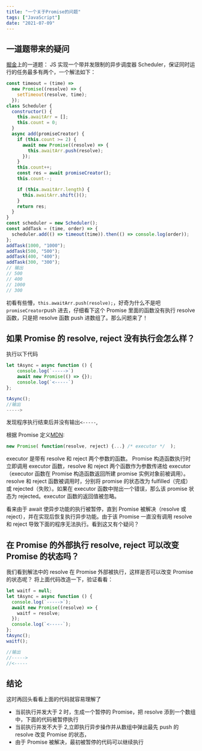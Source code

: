 ```yaml
---
title: "一个关于Promise的问题"
tags: ["JavaScript"]
date: "2021-07-09"
---
```


## 一道题带来的疑问

[掘金](https://juejin.im/post/5d37e392f265da1ba252a226)上的一道题：
JS 实现一个带并发限制的异步调度器 Scheduler，保证同时运行的任务最多有两个，一个解法如下：

```js
const timeout = (time) =>
  new Promise((resolve) => {
    setTimeout(resolve, time);
  });
class Scheduler {
  constructor() {
    this.awaitArr = [];
    this.count = 0;
  }
  async add(promiseCreator) {
    if (this.count >= 2) {
      await new Promise((resolve) => {
        this.awaitArr.push(resolve);
      });
    }
    this.count++;
    const res = await promiseCreator();
    this.count--;

    if (this.awaitArr.length) {
      this.awaitArr.shift()();
    }
    return res;
  }
}
const scheduler = new Scheduler();
const addTask = (time, order) => {
  scheduler.add(() => timeout(time)).then(() => console.log(order));
};
addTask(1000, "1000");
addTask(500, "500");
addTask(400, "400");
addTask(300, "300");
// 输出
// 500
// 400
// 1000
// 300
```

初看有些懵，`this.awaitArr.push(resolve);`，好奇为什么不是吧`promiseCreator`push 进去，仔细看下这个 Promise 里面的函数没有执行 resolve 函数，只是把 resolve 函数 push 进数组了。那么问题来了！

## 如果 Promise 的 resolve, reject 没有执行会怎么样？

执行以下代码

```js
let tAsync = async function () {
    console.log(`----->`)
    await new Promise(() => {});
    console.log(`<-----`)
};

tAsync();
//输出
----->
```

发现程序执行结束后并没有输出`<-----`,

根据 Promise 定义[MDN](https://developer.mozilla.org/zh-CN/docs/Web/JavaScript/Reference/Global_Objects/Promise):

```js
new Promise( function(resolve, reject) {...} /* executor */  );
```

executor 是带有 resolve 和 reject 两个参数的函数。
Promise 构造函数执行时立即调用 executor 函数，resolve 和 reject
两个函数作为参数传递给 executor（executor 函数在 Promise 构造函数返回所建 promise 实例对象前被调用）。resolve 和 reject 函数被调用时，分别将 promise 的状态改为 fulfilled（完成）或 rejected（失败）。如果在 executor 函数中抛出一个错误，那么该 promise 状态为 rejected。executor 函数的返回值被忽略。

看来由于 await 使异步功能的执行被暂停，直到 Promise 被解决（resolve 或 reject），并在实现后恢复执行异步功能。由于该 Promise 一直没有调用 resolve 和 reject 导致下面的程序无法执行。看到这又有个疑问？

## 在 Promise 的外部执行 resolve, reject 可以改变 Promise 的状态吗？

我们看到解法中的 resolve 在 Promise 外部被执行，这样是否可以改变 Promise 的状态呢？
将上面代码改造一下，验证看看：

```js
let waitf = null;
let tAsync = async function () {
  console.log(`----->`);
  await new Promise((resolve) => {
    waitf = resolve;
  });
  console.log(`<-----`);
};
tAsync();
waitf();

//输出
//----->
//<-----
```

## 结论

这时再回头看看上面的代码就容易理解了

- 当前执行并发大于 2 时，生成一个暂停的 Promise，把 resolve 添到一个数组中，下面的代码被暂停执行
- 当前执行并发不大于 2,立即执行异步操作并从数组中弹出最先 push 的 resolve 改变 Promise 的状态，
- 由于 Promise 被解决，最初被暂停的代码可以继续执行

